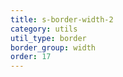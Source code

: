 ```yaml
---
title: s-border-width-2
category: utils
util_type: border
border_group: width
order: 17
---
```

<span class="s-border s-border-width-2"></span>